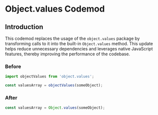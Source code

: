# Object.values Codemod

## Introduction

This codemod replaces the usage of the `object.values` package by transforming calls to it into the built-in `Object.values` method. This update helps reduce unnecessary dependencies and leverages native JavaScript features, thereby improving the performance of the codebase.

### Before

```javascript
import objectValues from 'object.values';

const valuesArray = objectValues(someObject);
```

### After

```javascript
const valuesArray = Object.values(someObject);
```